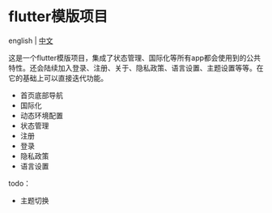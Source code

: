 # flutter模版项目

english | [中文](https://github.com/jiangxiaoqiang/flutter-template/blob/main/README.zh-CN.md)

这是一个flutter模版项目，集成了状态管理、国际化等所有app都会使用到的公共特性。还会陆续加入登录、注册、关于、隐私政策、语言设置、主题设置等等。在它的基础上可以直接迭代功能。

* 首页底部导航
* 国际化
* 动态环境配置
* 状态管理
* 注册
* 登录
* 隐私政策
* 语言设置


todo：

* 主题切换

